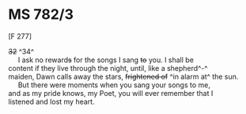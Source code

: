 # MS 782/3

[F 277]

~~32~~ ^34^ \
&nbsp;&nbsp;&nbsp;&nbsp;&nbsp;I ask no reward~~s~~ for the songs I sang ~~to~~ you. I shall be \
content if they live through the night, until, like a shepherd^-^ \
maiden, Dawn calls away the stars, ~~frightened of~~ ^in alarm at^ the sun. \
&nbsp;&nbsp;&nbsp;&nbsp;&nbsp;But there were moments when you sang your songs to me, \
and as my pride knows, my Poet, you will ever remember that I \
listened and lost my heart. 
